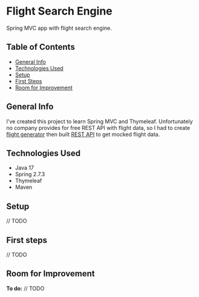 # Flight Search Engine
Spring MVC app with flight search engine.

## Table of Contents
* [General Info](#general-info)
* [Technologies Used](#technologies-used)
* [Setup](#setup)
* [First Steps](#first-steps)
* [Room for Improvement](#room-for-improvement)

## General Info
I've created this project to learn Spring MVC and Thymeleaf. Unfortunately no company provides for free
REST API with flight data, so I had to create [flight generator](https://github.com/bladeours/random-flights-generator) then built
[REST API](https://github.com/bladeours/flight-api) to get mocked flight data. 

## Technologies Used
* Java 17
* Spring 2.7.3
* Thymeleaf
* Maven

## Setup
// TODO

## First steps
// TODO

## Room for Improvement
**To do:**
// TODO










